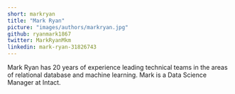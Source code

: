 ```yaml
---
short: markryan
title: "Mark Ryan"
picture: "images/authors/markryan.jpg"
github: ryanmark1867
twitter: MarkRyanMkm
linkedin: mark-ryan-31826743
---
```


Mark Ryan has 20 years of experience leading technical teams in the areas of relational database and machine learning. Mark is a Data Science Manager at Intact.